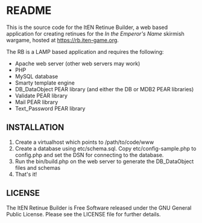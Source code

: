 README
======

This is the source code for the ItEN Retinue Builder, a web based application for creating retinues for the *In the Emperor's Name* skirmish wargame, hosted at https://rb.iten-game.org.

The RB is a LAMP based application and requires the following:

* Apache web server (other web servers may work)
* PHP
* MySQL database
* Smarty template engine
* DB_DataObject PEAR library (and either the DB or MDB2 PEAR libraries)
* Validate PEAR library
* Mail PEAR library
* Text_Password PEAR library

INSTALLATION
------------

1. Create a virtualhost which points to /path/to/code/www
2. Create a database using etc/schema.sql. Copy etc/config-sample.php to config.php and set the DSN for connecting to the database.
3. Run the bin/build.php on the web server to generate the DB_DataObject files and schemas
4. That's it!

LICENSE
-------

The ItEN Retinue Builder is Free Software released under the GNU General Public License. Please see the LICENSE file for further details.
